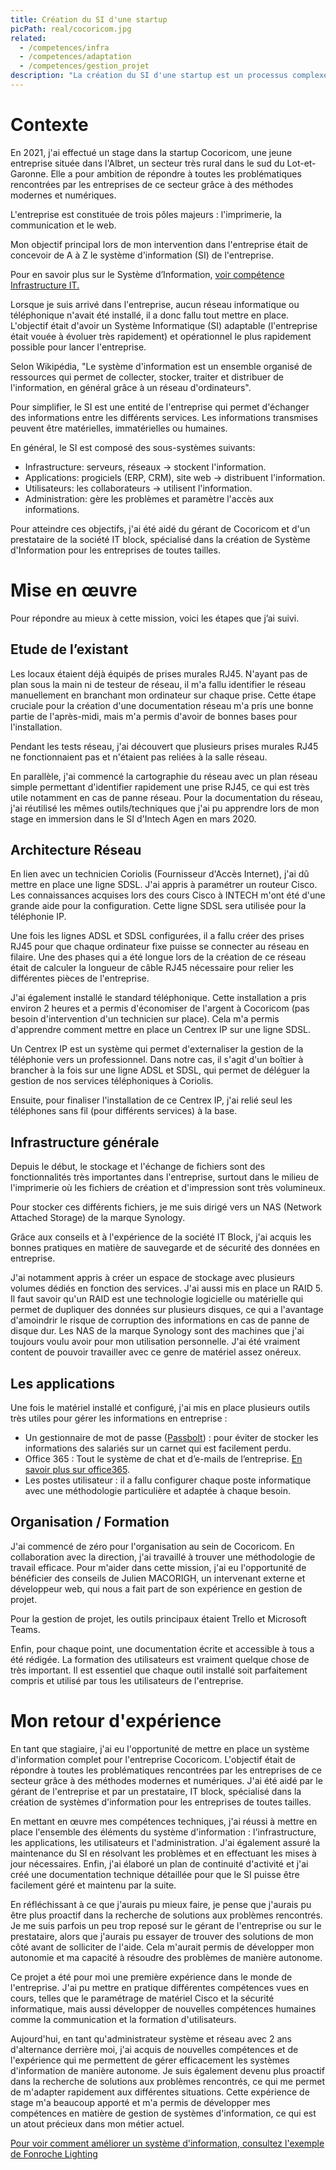 ```yaml
---
title: Création du SI d'une startup
picPath: real/cocoricom.jpg
related:
  - /competences/infra
  - /competences/adaptation
  - /competences/gestion_projet
description: "La création du SI d'une startup est un processus complexe qui nécessite une réflexion approfondie sur les objectifs et les besoins de l'entreprise. Cette réalisation implique la conception et la mise en place de différents outils et systèmes informatiques qui permettront à la startup de fonctionner efficacement et de se développer"
---
```


# Contexte

En 2021, j'ai effectué un stage dans la startup Cocoricom, une jeune entreprise située dans l'Albret, un secteur très rural dans le sud du Lot-et-Garonne. Elle a pour ambition de répondre à toutes les problématiques rencontrées par les entreprises de ce secteur grâce à des méthodes modernes et numériques.

L'entreprise est constituée de trois pôles majeurs : l'imprimerie, la communication et le web.

Mon objectif principal lors de mon intervention dans l'entreprise était de concevoir de A à Z le système d'information (SI) de l'entreprise.

Pour en savoir plus sur le Système d’Information, [voir compétence Infrastructure IT.](/competences/infra)

Lorsque je suis arrivé dans l'entreprise, aucun réseau informatique ou téléphonique n'avait été installé, il a donc fallu tout mettre en place. L'objectif était d'avoir un Système Informatique (SI) adaptable (l'entreprise était vouée à évoluer très rapidement) et opérationnel le plus rapidement possible pour lancer l'entreprise.

Selon Wikipédia, "Le système d'information est un ensemble organisé de ressources qui permet de collecter, stocker, traiter et distribuer de l'information, en général grâce à un réseau d'ordinateurs".

Pour simplifier, le SI est une entité de l'entreprise qui permet d'échanger des informations entre les différents services. Les informations transmises peuvent être matérielles, immatérielles ou humaines.

En général, le SI est composé des sous-systèmes suivants:

- Infrastructure: serveurs, réseaux -> stockent l'information.
- Applications: progiciels (ERP, CRM), site web -> distribuent l'information.
- Utilisateurs: les collaborateurs -> utilisent l'information.
- Administration: gère les problèmes et paramètre l'accès aux informations.

Pour atteindre ces objectifs, j'ai été aidé du gérant de Cocoricom et d'un prestataire de la société IT block, spécialisé dans la création de Système d'Information pour les entreprises de toutes tailles.

# Mise en œuvre

Pour répondre au mieux à cette mission, voici les étapes que j’ai suivi.

## Etude de l’existant

Les locaux étaient déjà équipés de prises murales RJ45. N'ayant pas de plan sous la main ni de testeur de réseau, il m'a fallu identifier le réseau manuellement en branchant mon ordinateur sur chaque prise. Cette étape cruciale pour la création d'une documentation réseau m'a pris une bonne partie de l'après-midi, mais m'a permis d'avoir de bonnes bases pour l'installation.

Pendant les tests réseau, j'ai découvert que plusieurs prises murales RJ45 ne fonctionnaient pas et n'étaient pas reliées à la salle réseau.

En parallèle, j'ai commencé la cartographie du réseau avec un plan réseau simple permettant d'identifier rapidement une prise RJ45, ce qui est très utile notamment en cas de panne réseau. Pour la documentation du réseau, j'ai réutilisé les mêmes outils/techniques que j'ai pu apprendre lors de mon stage en immersion dans le SI d'Intech Agen en mars 2020.

## Architecture Réseau

En lien avec un technicien Coriolis (Fournisseur d'Accès Internet), j'ai dû mettre en place une ligne SDSL. J'ai appris à paramétrer un routeur Cisco. Les connaissances acquises lors des cours Cisco à INTECH m'ont été d'une grande aide pour la configuration. Cette ligne SDSL sera utilisée pour la téléphonie IP.

Une fois les lignes ADSL et SDSL configurées, il a fallu créer des prises RJ45 pour que chaque ordinateur fixe puisse se connecter au réseau en filaire. Une des phases qui a été longue lors de la création de ce réseau était de calculer la longueur de câble RJ45 nécessaire pour relier les différentes pièces de l'entreprise.

J'ai également installé le standard téléphonique. Cette installation a pris environ 2 heures et a permis d'économiser de l'argent à Cocoricom (pas besoin d'intervention d'un technicien sur place). Cela m'a permis d'apprendre comment mettre en place un Centrex IP sur une ligne SDSL.

Un Centrex IP est un système qui permet d'externaliser la gestion de la téléphonie vers un professionnel. Dans notre cas, il s'agit d'un boîtier à brancher à la fois sur une ligne ADSL et SDSL, qui permet de déléguer la gestion de nos services téléphoniques à Coriolis.

Ensuite, pour finaliser l'installation de ce Centrex IP, j'ai relié seul les téléphones sans fil (pour différents services) à la base.

## Infrastructure générale

Depuis le début, le stockage et l'échange de fichiers sont des fonctionnalités très importantes dans l'entreprise, surtout dans le milieu de l'imprimerie où les fichiers de création et d'impression sont très volumineux.

Pour stocker ces différents fichiers, je me suis dirigé vers un NAS (Network Attached Storage) de la marque Synology.

Grâce aux conseils et à l'expérience de la société IT Block, j'ai acquis les bonnes pratiques en matière de sauvegarde et de sécurité des données en entreprise.

J'ai notamment appris à créer un espace de stockage avec plusieurs volumes dédiés en fonction des services. J'ai aussi mis en place un RAID 5.
Il faut savoir qu'un RAID est une technologie logicielle ou matérielle qui permet de dupliquer des données sur plusieurs disques, ce qui a l'avantage d'amoindrir le risque de corruption des informations en cas de panne de disque dur.
Les NAS de la marque Synology sont des machines que j'ai toujours voulu avoir pour mon utilisation personnelle. J'ai été vraiment content de pouvoir travailler avec ce genre de matériel assez onéreux.

## Les applications

Une fois le matériel installé et configuré, j'ai mis en place plusieurs outils très utiles pour gérer les informations en entreprise :

- Un gestionnaire de mot de passe ([Passbolt](https://www.passbolt.com/)) : pour éviter de stocker les informations des salariés sur un carnet qui est facilement perdu.
- Office 365 : Tout le système de chat et d’e-mails de l’entreprise. [En savoir plus sur office365](/competences/microsoft).
- Les postes utilisateur : il a fallu configurer chaque poste informatique avec une méthodologie particulière et adaptée à chaque besoin.

## Organisation / Formation

J'ai commencé de zéro pour l'organisation au sein de Cocoricom. En collaboration avec la direction, j'ai travaillé à trouver une méthodologie de travail efficace. Pour m'aider dans cette mission, j'ai eu l'opportunité de bénéficier des conseils de Julien MACORIGH, un intervenant externe et développeur web, qui nous a fait part de son expérience en gestion de projet.

Pour la gestion de projet, les outils principaux étaient Trello et Microsoft Teams.

Enfin, pour chaque point, une documentation écrite et accessible à tous a été rédigée. La formation des utilisateurs est vraiment quelque chose de très important. Il est essentiel que chaque outil installé soit parfaitement compris et utilisé par tous les utilisateurs de l'entreprise.

# Mon retour d'expérience

En tant que stagiaire, j'ai eu l'opportunité de mettre en place un système d'information complet pour l'entreprise Cocoricom. L'objectif était de répondre à toutes les problématiques rencontrées par les entreprises de ce secteur grâce à des méthodes modernes et numériques. J'ai été aidé par le gérant de l'entreprise et par un prestataire, IT block, spécialisé dans la création de systèmes d'information pour les entreprises de toutes tailles.

En mettant en œuvre mes compétences techniques, j'ai réussi à mettre en place l'ensemble des éléments du système d'information : l'infrastructure, les applications, les utilisateurs et l'administration. J'ai également assuré la maintenance du SI en résolvant les problèmes et en effectuant les mises à jour nécessaires. Enfin, j'ai élaboré un plan de continuité d'activité et j'ai créé une documentation technique détaillée pour que le SI puisse être facilement géré et maintenu par la suite.

En réfléchissant à ce que j'aurais pu mieux faire, je pense que j'aurais pu être plus proactif dans la recherche de solutions aux problèmes rencontrés. Je me suis parfois un peu trop reposé sur le gérant de l'entreprise ou sur le prestataire, alors que j'aurais pu essayer de trouver des solutions de mon côté avant de solliciter de l'aide. Cela m'aurait permis de développer mon autonomie et ma capacité à résoudre des problèmes de manière autonome.

Ce projet a été pour moi une première expérience dans le monde de l'entreprise. J'ai pu mettre en pratique différentes compétences vues en cours, telles que le paramétrage de matériel Cisco et la sécurité informatique, mais aussi développer de nouvelles compétences humaines comme la communication et la formation d'utilisateurs.

Aujourd'hui, en tant qu'administrateur système et réseau avec 2 ans d'alternance derrière moi, j'ai acquis de nouvelles compétences et de l'expérience qui me permettent de gérer efficacement les systèmes d'information de manière autonome. Je suis également devenu plus proactif dans la recherche de solutions aux problèmes rencontrés, ce qui me permet de m'adapter rapidement aux différentes situations. Cette expérience de stage m'a beaucoup apporté et m'a permis de développer mes compétences en matière de gestion de systèmes d'information, ce qui est un atout précieux dans mon métier actuel.

[Pour voir comment améliorer un système d'information, consultez l'exemple de Fonroche Lighting](/realisation/amelioration_si)